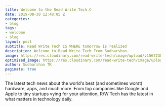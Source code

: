 ```yaml
---
title: Welcome to the Read Write Tech.©️
date: 2019-08-30 12:48:05 Z
categories:
- blog
tags:
- welcome
- blog
layout: post
subtitle: Read Write Tech IS WHERE tomorrow is realized
description: Welcome to Read Write Tech From Sudharshan.
image: https://res.cloudinary.com/read-write-tech/image/upload/v1567238061/blog-image_gek7ag.webp
optimized_image: https://res.cloudinary.com/read-write-tech/image/upload/c_scale,h_200,w_380/blog-image_gek7ag.webp
author: Sudharshan TK
paginate: true
---
```


The latest tech news about the world's best (and sometimes worst) hardware, apps, and much more. From top companies like Google and Apple to tiny startups vying for your attention, R/W Tech has the latest in what matters in technology daily.
